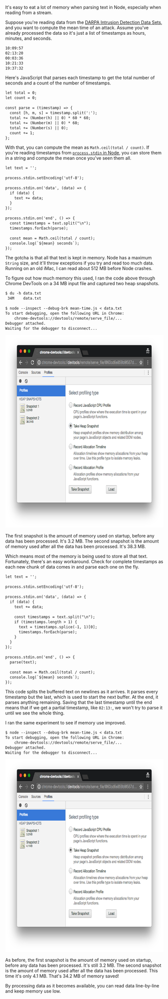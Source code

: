 <!--
title: How to read line-by-line and keep memory use low in Node.js
created: 6 May 2017 - 11:54 am
updated: 13 May 2017 - 2:45 pm
publish: 13 May 2017
slug: stdio-buffer
tags: nodejs, stream, stdio
cta: node-notes
-->

It's easy to eat a lot of memory when parsing text in Node, especially when
reading from a stream.

Suppose you're reading data from the [DARPA Intrusion Detection Data
Sets][darpa], and you want to compute the mean time of an attack. Assume you've
already processed the data so it's just a list of timestamps as hours, minutes,
and seconds.

    10:09:57
    02:13:20
    00:03:36
    10:21:33
    19:37:32

Here's JavaScript that parses each timestamp to get the total number of seconds
and a count of the number of timestamps.

    let total = 0;
    let count = 0;

    const parse = (timestamp) => {
      const [h, m, s] = timestamp.split(':');
      total += (Number(h) || 0) * 60 * 60;
      total += (Number(m) || 0) * 60;
      total += (Number(s) || 0);
      count += 1;
    };

With that, you can compute the mean as `Math.ceil(total / count)`. If you're
reading timestamps from [`process.stdin` in Node][stdin], you can store them in
a string and compute the mean once you've seen them all.

    let text = '';

    process.stdin.setEncoding('utf-8');

    process.stdin.on('data', (data) => {
      if (data) {
        text += data;
      }
    });

    process.stdin.on('end', () => {
      const timestamps = text.split("\n");
      timestamps.forEach(parse);

      const mean = Math.ceil(total / count);
      console.log(`${mean} seconds`);
    });


The gotcha is that all that text is kept in memory. Node has a maximum `String`
size, and it'll throw exceptions if you try and read too much data. Running on
an old iMac, I can read about 512 MB before Node crashes.

To figure out how much memory this used, I ran the code above through Chrome
DevTools on a 34 MB input file and captured two heap snapshots.

    $ du -h data.txt
     34M    data.txt

    $ node --inspect --debug-brk mean-time.js < data.txt
    To start debugging, open the following URL in Chrome:
        chrome-devtools://devtools/remote/serve_file/...
    Debugger attached.
    Waiting for the debugger to disconnect...

<img class="art" width="757px" height="613px" src="/images/stdio-buffer-heap-profile-1.png" />

The first snapshot is the amount of memory used on startup, before any data has
been processed. It's 3.2 MB. The second snapshot is the amount of memory used
after all the data has been processed. It's 38.3 MB.

Which means most of the memory is being used to store all that text.
Fortunately, there's an easy workaround. Check for complete timestamps as each
new chunk of data comes in and parse each one on the fly.

    let text = '';

    process.stdin.setEncoding('utf-8');

    process.stdin.on('data', (data) => {
      if (data) {
        text += data;

        const timestamps = text.split("\n");
        if (timestamps.length > 1) {
          text = timestamps.splice(-1, 1)[0];
          timestamps.forEach(parse);
        }
      }
    });

    process.stdin.on('end', () => {
      parse(text);

      const mean = Math.ceil(total / count);
      console.log(`${mean} seconds`);
    });

This code splits the buffered text on newlines as it arrives. It parses
every timestamp but the last, which is used to start the next buffer. At the
end, it parses anything remaining. Saving that the last timestamp until the end
means that if we get a partial timestamp, like `02:13:`, we won't try to parse
it until we see the whole thing.

I ran the same experiment to see if memory use improved.

    $ node --inspect --debug-brk mean-time.js < data.txt
    To start debugging, open the following URL in Chrome:
        chrome-devtools://devtools/remote/serve_file/...
    Debugger attached.
    Waiting for the debugger to disconnect...

<img class="art" width="757px" height="613px" src="/images/stdio-buffer-heap-profile-2.png" />

As before, the first snapshot is the amount of memory used on startup, before
any data has been processed. It's still 3.2 MB. The second snapshot is the
amount of memory used after all the data has been processed. This time it's only
4.1 MB. That's 34.2 MB of memory saved!

By processing data as it becomes available, you can read data line-by-line and
keep memory use low.


[darpa]: https://www.ll.mit.edu/ideval/data/ "Various (MIT Lincoln Laboratory): DARPA Intrusion Detection Data Sets"
[stdin]: https://nodejs.org/dist/latest-v6.x/docs/api/process.html#process_process_stdin "Various (Node): Node.js v6.x Documentation - process.stdin"
